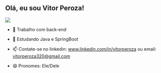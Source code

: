 ## Olá, eu sou Vitor Peroza!
<picture>
  <source
    srcset="https://github-readme-stats.vercel.app/api?username=anuraghazra&show_icons=true&theme=dark"
    media="(prefers-color-scheme: dark)"
  />
  <source
    srcset="https://github-readme-stats.vercel.app/api?username=anuraghazra&show_icons=true"
    media="(prefers-color-scheme: light), (prefers-color-scheme: no-preference)"
  />
  <img src="https://github-readme-stats.vercel.app/api?username=anuraghazra&show_icons=true" />
</picture>

- 🔭 Trabalho com back-end
- 🌱 Estudando Java e SpringBoot
- 📫 Contate-se no linkedin: www.linkedin.com/in/vitorperoza ou
                   email: vitorperoza320@gmail.com

- 😄 Pronomes: Ele/Dele

